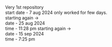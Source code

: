  Very 1st repository
<br>
start date - 7 aug 2024
only worked for few days.<br>
starting again -><br>
date - 25 aug 2024 <br>
time - 11:28 pm
starting again -> <br>
date - 15 sep 2024 <br>
time - 7:25 pm
